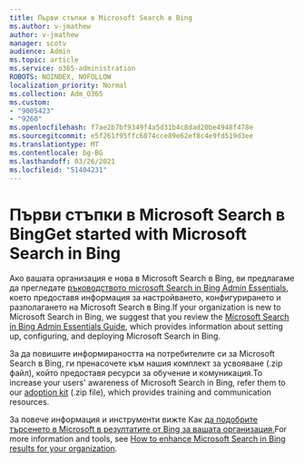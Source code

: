 ```yaml
---
title: Първи стъпки в Microsoft Search в Bing
ms.author: v-jmathew
author: v-jmathew
manager: scotv
audience: Admin
ms.topic: article
ms.service: o365-administration
ROBOTS: NOINDEX, NOFOLLOW
localization_priority: Normal
ms.collection: Adm_O365
ms.custom:
- "9005423"
- "9260"
ms.openlocfilehash: f7ae2b7bf9349f4a5d31b4c8dad20be4948f478e
ms.sourcegitcommit: e5f261f95ffc6074cce89e62ef8c4e9fd519d3ee
ms.translationtype: MT
ms.contentlocale: bg-BG
ms.lasthandoff: 03/26/2021
ms.locfileid: "51404231"
---
```

# <a name="get-started-with-microsoft-search-in-bing"></a><span data-ttu-id="8a113-102">Първи стъпки в Microsoft Search в Bing</span><span class="sxs-lookup"><span data-stu-id="8a113-102">Get started with Microsoft Search in Bing</span></span>

<span data-ttu-id="8a113-103">Ако вашата организация е нова в Microsoft Search в Bing, ви предлагаме да прегледате [ръководството microsoft Search in Bing Admin Essentials](https://go.microsoft.com/fwlink/p/?linkid=2127979), което предоставя информация за настройването, конфигурирането и разполагането на Microsoft Search в Bing.</span><span class="sxs-lookup"><span data-stu-id="8a113-103">If your organization is new to Microsoft Search in Bing, we suggest that you review the [Microsoft Search in Bing Admin Essentials Guide](https://go.microsoft.com/fwlink/p/?linkid=2127979), which provides information about setting up, configuring, and deploying Microsoft Search in Bing.</span></span>

<span data-ttu-id="8a113-104">За да повишите информираността на потребителите си за [](https://go.microsoft.com/fwlink/p/?LinkID=2114710) Microsoft Search в Bing, ги пренасочете към нашия комплект за усвояване (.zip файл), който предоставя ресурси за обучение и комуникация.</span><span class="sxs-lookup"><span data-stu-id="8a113-104">To increase your users' awareness of Microsoft Search in Bing, refer them to our [adoption kit](https://go.microsoft.com/fwlink/p/?LinkID=2114710) (.zip file), which provides training and communication resources.</span></span>

<span data-ttu-id="8a113-105">За повече информация и инструменти вижте Как [да подобрите търсенето в Microsoft в резултатите от Bing за вашата организация.](https://go.microsoft.com/fwlink/?linkid=2152022)</span><span class="sxs-lookup"><span data-stu-id="8a113-105">For more information and tools, see [How to enhance Microsoft Search in Bing results for your organization](https://go.microsoft.com/fwlink/?linkid=2152022).</span></span>
